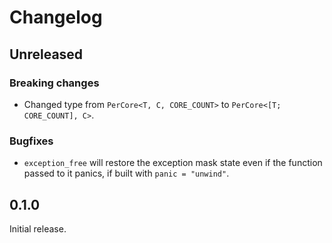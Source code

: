 # Changelog

## Unreleased

### Breaking changes

- Changed type from `PerCore<T, C, CORE_COUNT>` to `PerCore<[T; CORE_COUNT], C>`.

### Bugfixes

- `exception_free` will restore the exception mask state even if the function passed to it panics,
  if built with `panic = "unwind"`.

## 0.1.0

Initial release.
